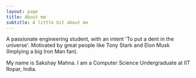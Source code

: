 ```yaml
---
layout: page
title: About me
subtitle: A little bit about me
---
```


A passionate engineering student, with an intent 'To put a dent in the universe'. Motivated by great people like Tony Stark and Elon Musk (Implying a big Iron Man fan).

My name is Sakshay Mahna. I am a Computer Science Undergraduate at IIT Ropar, India.
